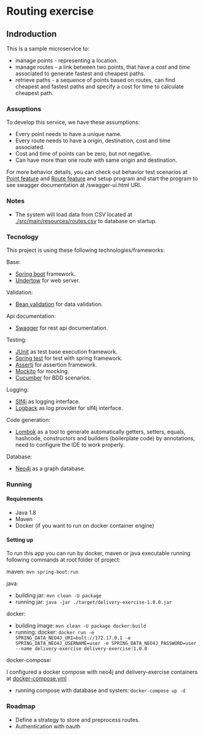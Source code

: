 # Routing exercise

## Indroduction

This is a sample microservice to:

 * manage points - representing a location.
 * manage routes - a link between two points, that have a *cost* and *time* associated to generate fastest and cheapest paths.
 * retrieve paths - a sequence of points based on routes, can find cheapest and fastest paths and specify a cost for time to 
 	calculate cheapest path.

### Assuptions

To develop this service, we have these assumptions:
 
 * Every point needs to have a unique name.
 * Every route needs to have a origin, destination, cost and time associated.
 * Cost and time of points can be zero, but not negative.
 * Can have more than one route with same origin and destination.

For more behavior details, you can check out behavior test scenarios at [Point feature](./src/test/resources/features/Point.feature) and [Route feature](./src/test/resources/features/Route.feature) and setup program and start the program to see swagger documentation at /swagger-ui.html URI.

### Notes

 * The system will load data from CSV located at [./src/main/resources/routes.csv](./src/main/resources/routes.csv) to database on startup. 	

### Tecnology

This project is using these following technologies/frameworks:

Base:

* [Spring boot](https://spring.io/projects/spring-boot) framework.
* [Undertow](http://undertow.io/) for web server.

Validation: 

* [Bean validation](https://beanvalidation.org/) for data validation.

Api documentation:

* [Swagger](https://swagger.io/) for rest api documentation.

Testing:

* [JUnit](https://junit.org/junit4/) as test base execution framework.
* [Spring test](https://docs.spring.io/spring-boot/docs/current/reference/html/boot-features-testing.html) for test with spring framework.
* [Assertj](http://joel-costigliola.github.io/assertj/) for assertion framework.
* [Mockito](https://site.mockito.org/) for mocking.
* [Cucumber](https://cucumber.io/) for BDD scenarios.

Logging:

* [Slf4j](https://www.slf4j.org/) as logging interface.
* [Logback](https://logback.qos.ch/) as log provider for slf4j interface.

Code generation:

* [Lombok](https://projectlombok.org/) as a tool to generate automatically getters, setters, equals, hashcode, constructors and builders 
	(boilerplate code) by annotations, need to configure the IDE to work properly.

Database:

* [Neo4j](https://neo4j.com/) as a graph database.

### Running

#### Requirements 

* Java 1.8 
* Maven
* Docker (if you want to run on docker container engine)

#### Setting up

To run this app you can run by docker, maven or java executable running following commands at root folder of project:

maven: ``mvn spring-boot:run``

java:

* building jar: ``mvn clean -U package``
* running jar: ``java -jar ./target/delivery-exercise-1.0.0.jar``


docker:

* building image: ``mvn clean -U package docker:build``
* running: docker: ``docker run -e SPRING_DATA_NEO4J_URI=bolt://172.17.0.1 -e SPRING_DATA_NEO4J_USERNAME=user -e SPRING_DATA_NEO4J_PASSWORD=user  --name delivery-exercise delivery-exercise:1.0.0`` 

docker-compose:

I configured a docker compose with neo4j and delivery-exercise containers at [docker-compose.yml](./docker-compose.yml)

* running compose with database and system: ``docker-compose up -d``

### Roadmap

 * Define a strategy to store and preprocess routes.
 * Authentication with oauth
